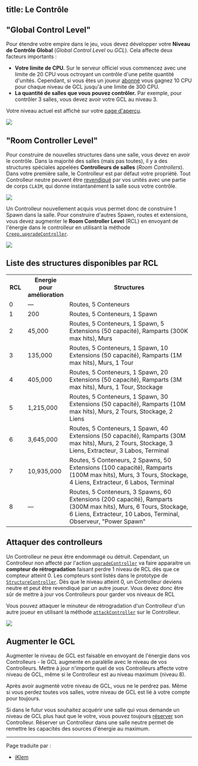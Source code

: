 title: Le Contrôle
---

## "Global Control Level"

Pour étendre votre empire dans le jeu, vous devez développer votre **Niveau de Contrôle Global** (*Global Control Level* ou *GCL*). Cela affecte deux facteurs importants :

*   **Votre limite de CPU.** Sur le serveur officiel vous commencez avec une limite de 20 CPU vous octroyant un contrôle d'une petite quantité d'unités. Cependant, si vous êtes un joueur [abonné](/subscription.html) vous gagnez 10 CPU pour chaque niveau de GCL jusqu'à une limite de 300 CPU.
*   **La quantité de salles que vous pouvez contrôler.** Par exemple, pour contrôler 3 salles, vous devez avoir votre GCL au niveau 3.

Votre niveau actuel est affiché sur votre [page d'aperçu](https://screeps.com/a/#!/overview).

![](img/gcl-cpu.png)

## "Room Controller Level"

Pour construire de nouvelles structures dans une salle, vous devez en avoir le contrôle. Dans la majorité des salles (mais pas toutes), il y a des structures spéciales appelées **Controlleurs de salles** (*Room Controllers*). Dans votre première salle, le Controlleur est par défaut votre propriété. Tout Controlleur neutre peuvent être [revendiqué](/api/#Creep.claimController) par vos unités avec une partie de corps `CLAIM`, qui donne instantanément la salle sous votre contrôle.


![](img/c1.png)

Un Controlleur nouvellement acquis vous permet donc de construire 1 Spawn dans la salle. Pour construire d'autres Spawn, routes et extensions, vous devez augmenter le **Room Controller Level** (RCL) en envoyant de l'énergie dans le controlleur en utilisant la méthode [`Creep.upgradeController`](/api/#Creep.upgradeController).

![](img/c2.png)

## Liste des structures disponibles par RCL

<table>
<tbody>
<tr>
<th style="width: 10%;">RCL</th>
<th style="width: 20%;">Energie pour amélioration</th>
<th>Structures</th>
</tr>
<tr>
<td>0</td>
<td>—</td>
<td>Routes, 5 Conteneurs</td>
</tr>
<tr>
<td>1</td>
<td>200</td>
<td>Routes, 5 Conteneurs, 1 Spawn</td>
</tr>
<tr>
<td>2</td>
<td>45,000</td>
<td>Routes, 5 Conteneurs, 1 Spawn, 5 Extensions (50 capacité), Ramparts (300K max hits), Murs</td>
</tr>
<tr>
<td>3</td>
<td>135,000</td>
<td>Routes, 5 Conteneurs, 1 Spawn, 10 Extensions (50 capacité), Ramparts (1M max hits), Murs, 1 Tour</td>
</tr>
<tr>
<td>4</td>
<td>405,000</td>
<td>Routes, 5 Conteneurs, 1 Spawn, 20 Extensions (50 capacité), Ramparts (3M max hits), Murs, 1 Tour, Stockage</td>
</tr>
<tr>
<td>5</td>
<td>1,215,000</td>
<td>Routes, 5 Conteneurs, 1 Spawn, 30 Extensions (50 capacité), Ramparts (10M max hits), Murs, 2 Tours, Stockage, 2 Liens</td>
</tr>
<tr>
<td>6</td>
<td>3,645,000</td>
<td>Routes, 5 Conteneurs, 1 Spawn, 40 Extensions (50 capacité), Ramparts (30M max hits), Murs, 2 Tours, Stockage, 3 Liens, Extracteur, 3 Labos, Terminal</td>
</tr>
<tr>
<td>7</td>
<td>10,935,000</td>
<td>Routes, 5 Conteneurs, 2 Spawns, 50 Extensions (100 capacité), Ramparts (100M max hits), Murs, 3 Tours, Stockage, 4 Liens, Extracteur, 6 Labos, Terminal</td>
</tr>
<tr>
<td>8</td>
<td>—</td>
<td>Routes, 5 Conteneurs, 3 Spawns, 60 Extensions (200 capacité), Ramparts (300M max hits), Murs, 6 Tours, Stockage, 6 Liens, Extracteur, 10 Labos, Terminal, Observeur, "Power Spawn"</td>
</tr>
</tbody>
</table>

## Attaquer des controlleurs

Un Controlleur ne peux être endommagé ou détruit. Cependant, un Controlleur non affecté par l'action [`upgradeController`](/api/#Creep.upgradeController) va faire apparaitre un **compteur de rétrogradation** faisant perdre 1 niveau de RCL dès que ce compteur atteint 0. Les compteurs sont listés dans le prototype de [`StructureController`](/api/#StructureController). Dès que le niveau atteint 0, un Controlleur deviens neutre et peut être revendiqué par un autre joueur. Vous devez donc être sûr de mettre à jour vos Controlleurs pour garder vos niveaux de RCL

Vous pouvez attaquer le minuteur de rétrogradation d'un Controlleur d'un autre joueur en utilisant la méthode [`attackController`](/api/#Creep.attackController) sur le Controlleur.

![](img/controllerDowngrade.png)

## Augmenter le GCL

Augmenter le niveau de GCL est faisable en envoyant de l'énergie dans vos Controlleurs - le GCL augmente en paralèlle avec le niveau de vos Controlleurs. Mettre à jour n'importe quel de vos Controlleurs affecte votre niveau de GCL, même si le Controlleur est au niveau maximum (niveau 8).

Après avoir augmenté votre niveau de GCL, vous ne le perdrez pas. Même si vous perdez toutes vos salles, votre niveau de GCL est lié à votre compte pour toujours.

Si dans le futur vous souhaitez acquérir une salle qui vous demande un niveau de GCL plus haut que le votre, vous pouvez toujours [réserver](/api/#Creep.reserveController) son Controlleur. Réserver un Controlleur dans une salle neutre permet de remettre les capacités des sources d'énergie au maximum.

---
Page traduite par :
- [iKlem](https://github.com/iKlem)
